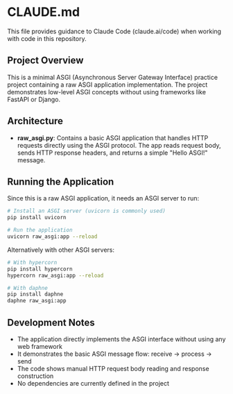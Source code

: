 # CLAUDE.md

This file provides guidance to Claude Code (claude.ai/code) when working with code in this repository.

## Project Overview

This is a minimal ASGI (Asynchronous Server Gateway Interface) practice project containing a raw ASGI application implementation. The project demonstrates low-level ASGI concepts without using frameworks like FastAPI or Django.

## Architecture

- **raw_asgi.py**: Contains a basic ASGI application that handles HTTP requests directly using the ASGI protocol. The app reads request body, sends HTTP response headers, and returns a simple "Hello ASGI!" message.

## Running the Application

Since this is a raw ASGI application, it needs an ASGI server to run:

```bash
# Install an ASGI server (uvicorn is commonly used)
pip install uvicorn

# Run the application
uvicorn raw_asgi:app --reload
```

Alternatively with other ASGI servers:
```bash
# With hypercorn
pip install hypercorn
hypercorn raw_asgi:app --reload

# With daphne
pip install daphne
daphne raw_asgi:app
```

## Development Notes

- The application directly implements the ASGI interface without using any web framework
- It demonstrates the basic ASGI message flow: receive → process → send
- The code shows manual HTTP request body reading and response construction
- No dependencies are currently defined in the project